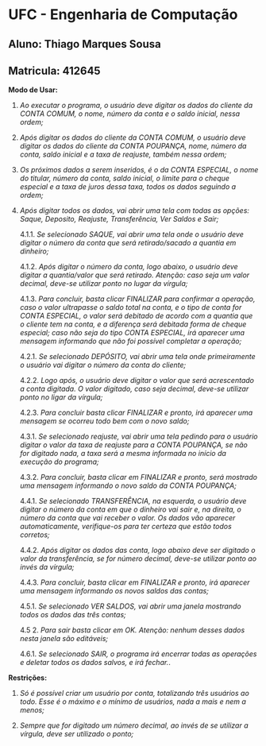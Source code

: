 # UFC - Engenharia de Computação
## Aluno: Thiago Marques Sousa
## Matricula: 412645

<b>Modo de Usar:</b>
1. <i>Ao executar o programa, o usuário deve digitar os dados do cliente da CONTA COMUM, o nome, número da conta e o saldo inicial, nessa ordem;</i>
2. <i>Após digitar os dados do cliente da CONTA COMUM, o usuário deve digitar os dados do cliente da CONTA POUPANÇA, nome, número da conta, saldo inicial e a taxa de reajuste, também nessa ordem; </i>
3. <i>Os próximos dados a serem inseridos, é o da CONTA ESPECIAL, o nome do titular, número da conta, saldo inicial, o limite para o cheque especial e a taxa de juros dessa taxa, todos os dados seguindo a ordem;</i>
4. <i>Após digitar todos os dados, vai abrir uma tela com todas as opções: Saque, Deposito, Reajuste, Transferência, Ver Saldos e Sair; </i>

   4.1.1. <i>Se selecionado SAQUE, vai abrir uma tela onde o usuário deve digitar o número da conta que será retirado/sacado a quantia em dinheiro;</i>
   
   4.1.2. <i>Após digitar o número da conta, logo abaixo, o usuário deve digitar a quantia/valor que será retirado. Atenção: caso seja um valor decimal, deve-se utilizar ponto no lugar da vírgula;</i>

   4.1.3. <i>Para concluir, basta clicar  FINALIZAR para confirmar a operação, caso o valor ultrapasse o saldo total na conta, e o tipo de conta for CONTA ESPECIAL, o valor será debitado de acordo com a quantia que o cliente tem na conta, e a diferença será debitada forma de cheque especial; caso não seja do tipo CONTA ESPECIAL, irá aparecer uma mensagem informando que não foi possível completar a operação;</i>


   4.2.1. <i>Se selecionado DEPÓSITO, vai abrir uma tela onde primeiramente o usuário vai digitar o número da conta do cliente;</i>

   4.2.2. <i>Logo após, o usuário deve digitar o valor que será acrescentado a conta digitada. O valor digitado, caso seja decimal, deve-se utilizar ponto no ligar da vírgula;</i>

   4.2.3. <i>Para concluir  basta clicar FINALIZAR e pronto, irá aparecer uma mensagem se ocorreu todo bem com o novo saldo;</i>


   4.3.1. <i>Se selecionado reajuste, vai abrir uma tela pedindo para o usuário digitar o valor da taxa de reajuste para a CONTA POUPANÇA, se não for digitado nada, a taxa será a mesma informada no início da execução do programa;</i>

   4.3.2. <i>Para concluir, basta clicar em FINALIZAR e pronto, será mostrado uma mensagem informando o novo saldo da CONTA POUPANÇA;</i>


   4.4.1. <i>Se selecionado TRANSFERÊNCIA, na esquerda, o usuário deve digitar o número da conta em que o dinheiro vai sair e, na direita, o número da conta que vai receber o valor. Os dados vão aparecer automaticamente, verifique-os para ter certeza que estão todos corretos;</i>

   4.4.2. <i>Após digitar os dados das conta, logo abaixo deve ser digitado o valor da transferência, se for número decimal, deve-se utilizar ponto ao invés da vírgula; </i>

   4.4.3. <i>Para concluir, basta clicar em FINALIZAR e pronto, irá aparecer uma mensagem informando os novos saldos das contas;</i>


   4.5.1. <i>Se selecionado VER SALDOS, vai abrir uma janela mostrando todos os dados das três contas;</i>

   4.5 2. <i>Para sair basta clicar em OK. Atenção: nenhum desses dados nesta janela são editáveis;</i>


   4.6.1. <i>Se selecionado SAIR, o programa irá encerrar todas as operações e deletar todos os dados salvos, e irá fechar.</i>.


<b>Restrições:</b>
1. <i>Só é possível criar um usuário por conta, totalizando três usuários ao todo. Esse é o máximo e o mínimo de usuários, nada a mais e nem a menos;</i>

2. <i>Sempre que for digitado um número decimal, ao invés de se utilizar a vírgula, deve ser utilizado o ponto; </i>
